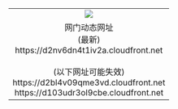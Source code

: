 ﻿<table>
  <tr></tr>
  <tr><td colspan=2 align=center><img src="https://d2nv6dn4t1iv2a.cloudfront.net/Up/oGate.jpg" /></td></tr>
  <tr><td colspan=2 align=center>网门动态网址<br/>(最新)
<br>https://d2nv6dn4t1iv2a.cloudfront.net
<br/><br/>(以下网址可能失效)
<br>https://d2bl4v09qme3vd.cloudfront.net
<br>https://d103udr3ol9cbe.cloudfront.net
    </td>
  </tr>
</table>
